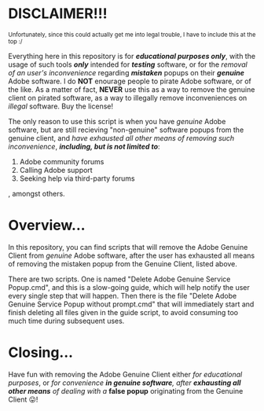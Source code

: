 # DISCLAIMER!!!
<sub>Unfortunately, since this could actually get me into legal trouble, I have to include this at the top :/<sub>

Everything here in this repository is for ***educational purposes only***, with the usage of such tools ***only*** intended for ***testing*** software, or for the *removal of an user's inconvenience* regarding ***mistaken*** popups on their ***genuine*** Adobe software. I do **NOT** enourage people to pirate Adobe software, or of the like. As a matter of fact, **NEVER** use this as a way to remove the genuine client on pirated software, as a way to illegally remove inconveniences on *illegal* software. Buy the license!

The only reason to use this script is when you have *genuine* Adobe software, but are still recieving "non-genuine" software popups from the genuine client, and *have exhausted all other means of removing such inconvenience*, ***including, but is not limited to***:

1) Adobe community forums
2) Calling Adobe support
3) Seeking help via third-party forums

, amongst others.

# Overview...
In this repository, you can find scripts that will remove the Adobe Genuine Client from *genuine* Adobe software, after the user has exhausted all means of removing the mistaken popup from the Genuine Client, listed above.

There are two scripts. One is named "Delete Adobe Genuine Service Popup.cmd", and this is a slow-going guide, which will help notify the user every single step that will happen. Then there is the file "Delete Adobe Genuine Service Popup without prompt.cmd" that will immediately start and finish deleting all files given in the guide script, to avoid consuming too much time during subsequent uses.

# Closing...
Have fun with removing the Adobe Genuine Client either *for educational purposes*, or *for convenience **in genuine software**, after **exhausting all other means** of dealing with a* **false popup** originating from the Genuine Client 😛!
